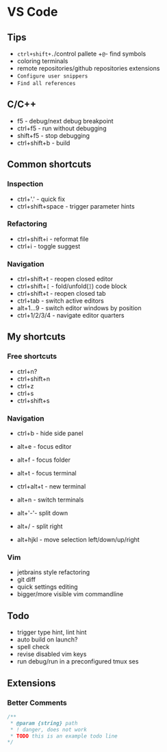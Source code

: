 # VS Code

## Tips

* `ctrl+shift+.`/control pallete +`@`- find symbols
* coloring terminals
* remote repositories/github repositories extensions
* `Configure user snippers`
* `Find all references`

## C/C++

* f5 - debug/next debug breakpoint
* ctrl+f5 - run without debugging
* shift+f5 - stop debugging
* ctrl+shift+b - build

## Common shortcuts

### Inspection

* ctrl+'.' - quick fix
* ctrl+shift+space - trigger parameter hints

### Refactoring

* ctrl+shift+i - reformat file
* ctrl+i - toggle suggest

### Navigation

* ctrl+shift+t - reopen closed editor
* ctrl+shift+`[` - fold/unfold(`]`) code block
* ctrl+shift+t - reopen closed tab
* ctrl+tab - switch active editors
* alt+1...9 - switch editor windows by position
* ctrl+1/2/3/4 - navigate editor quarters

## My shortcuts

### Free shortcuts

* ctrl+n?
* ctrl+shift+n
* ctrl+z
* ctrl+s
* ctrl+shift+s

### Navigation

* ctrl+b - hide side panel

* alt+e - focus editor
* alt+f - focus folder
* alt+t - focus terminal
* ctrl+alt+t - new terminal
* alt+n - switch terminals
* alt+'-'- split down
* alt+/ - split right
* alt+hjkl - move selection left/down/up/right


### Vim

* jetbrains style refactoring
* git diff
* quick settings editing
* bigger/more visible vim commandline

## Todo

* trigger type hint, lint hint
* auto build on launch?
* spell check
* revise disabled vim keys
* run debug/run in a preconfigured tmux ses

## Extensions

### Better Comments

```js
/**
 * @param {string} path
 * ! danger, does not work
 * TODO this is an example todo line
*/

```
